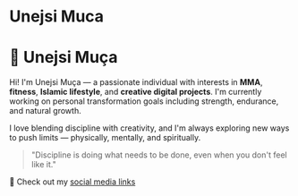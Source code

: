 # Unejsi Muca

# 👤 Unejsi Muça

Hi! I'm Unejsi Muça — a passionate individual with interests in **MMA**, **fitness**, **Islamic lifestyle**, and **creative digital projects**. I'm currently working on personal transformation goals including strength, endurance, and natural growth.

I love blending discipline with creativity, and I'm always exploring new ways to push limits — physically, mentally, and spiritually.

> "Discipline is doing what needs to be done, even when you don't feel like it."

🔗 Check out my [social media links](https://github.com/mucau20/whoami/blob/main/social.md)

